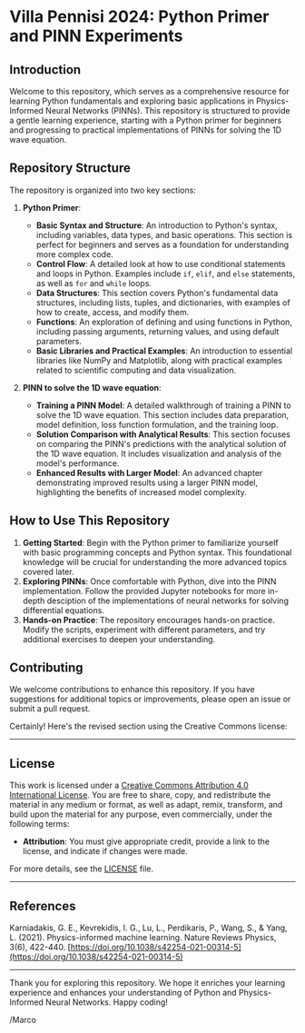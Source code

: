 # Villa Pennisi 2024: Python Primer and PINN Experiments

## Introduction

Welcome to this repository, which serves as a comprehensive resource for learning Python fundamentals and exploring basic applications in Physics-Informed Neural Networks (PINNs). This repository is structured to provide a gentle learning experience, starting with a Python primer for beginners and progressing to practical implementations of PINNs for solving the 1D wave equation.

## Repository Structure

The repository is organized into two key sections:

1. **Python Primer**:
   - **Basic Syntax and Structure**: An introduction to Python's syntax, including variables, data types, and basic operations. This section is perfect for beginners and serves as a foundation for understanding more complex code.
   - **Control Flow**: A detailed look at how to use conditional statements and loops in Python. Examples include `if`, `elif`, and `else` statements, as well as `for` and `while` loops.
   - **Data Structures**: This section covers Python's fundamental data structures, including lists, tuples, and dictionaries, with examples of how to create, access, and modify them.
   - **Functions**: An exploration of defining and using functions in Python, including passing arguments, returning values, and using default parameters.
   - **Basic Libraries and Practical Examples**: An introduction to essential libraries like NumPy and Matplotlib, along with practical examples related to scientific computing and data visualization.

2. **PINN to solve the 1D wave equation**:
   - **Training a PINN Model**: A detailed walkthrough of training a PINN to solve the 1D wave equation. This section includes data preparation, model definition, loss function formulation, and the training loop.
   - **Solution Comparison with Analytical Results**: This section focuses on comparing the PINN's predictions with the analytical solution of the 1D wave equation. It includes visualization and analysis of the model's performance.
   - **Enhanced Results with Larger Model**: An advanced chapter demonstrating improved results using a larger PINN model, highlighting the benefits of increased model complexity.

## How to Use This Repository

1. **Getting Started**: Begin with the Python primer to familiarize yourself with basic programming concepts and Python syntax. This foundational knowledge will be crucial for understanding the more advanced topics covered later.
2. **Exploring PINNs**: Once comfortable with Python, dive into the PINN implementation. Follow the provided Jupyter notebooks for more in-depth desciption of the implementations of neural networks for solving differential equations.
3. **Hands-on Practice**: The repository encourages hands-on practice. Modify the scripts, experiment with different parameters, and try additional exercises to deepen your understanding.

## Contributing

We welcome contributions to enhance this repository. If you have suggestions for additional topics or improvements, please open an issue or submit a pull request.

Certainly! Here's the revised section using the Creative Commons license:

---

## License

This work is licensed under a [Creative Commons Attribution 4.0 International License](https://creativecommons.org/licenses/by/4.0/). You are free to share, copy, and redistribute the material in any medium or format, as well as adapt, remix, transform, and build upon the material for any purpose, even commercially, under the following terms:
- **Attribution**: You must give appropriate credit, provide a link to the license, and indicate if changes were made.

For more details, see the [LICENSE](LICENSE) file.

---

## References
Karniadakis, G. E., Kevrekidis, I. G., Lu, L., Perdikaris, P., Wang, S., & Yang, L. (2021). Physics-informed machine learning. Nature Reviews Physics, 3(6), 422-440. [https://doi.org/10.1038/s42254-021-00314-5](https://doi.org/10.1038/s42254-021-00314-5)

---

Thank you for exploring this repository. We hope it enriches your learning experience and enhances your understanding of Python and Physics-Informed Neural Networks. Happy coding!

/Marco

